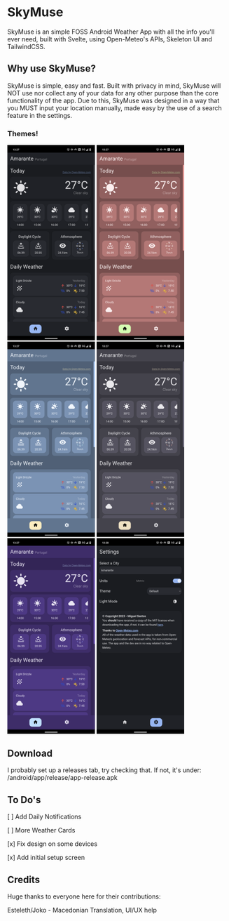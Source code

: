 # SkyMuse

SkyMuse is an simple FOSS Android Weather App with all the info you'll ever need, built with Svelte, using Open-Meteo's APIs, Skeleton UI and TailwindCSS.

## Why use SkyMuse?

SkyMuse is simple, easy and fast. Built with privacy in mind, SkyMuse will NOT use nor collect any of your data for any other purpose than the core functionality of the app.
Due to this, SkyMuse was designed in a way that you MUST input your location manually, made easy by the use of a search feature in the settings.

### Themes!

<img src="Images/default.png" alt="Default Theme" width="200px"/>
<img src="Images/spring.png" alt="Spring Theme" width="200px"/>
<img src="Images/summer.png" alt="Summer Theme" width="200px"/>
<img src="Images/autumn.png" alt="Autumn Theme" width="200px"/>
<img src="Images/winter.png" alt="Winter Theme" width="200px"/>
<img src="Images/settings.png" alt="Settings Page" width="200px"/>

## Download

I probably set up a releases tab, try checking that. If not, it's under: /android/app/release/app-release.apk

## To Do's

[ ] Add Daily Notifications

[ ] More Weather Cards

[x] Fix design on some devices

[x] Add initial setup screen

## Credits

Huge thanks to everyone here for their contributions:

Esteleth/Joko - Macedonian Translation, UI/UX help
